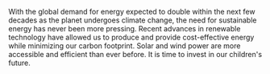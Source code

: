 With the global demand for energy expected to double within the next few decades as the planet undergoes climate change, the need for sustainable energy has never been more pressing. Recent advances in renewable technology have allowed us to produce and provide cost-effective energy while minimizing our carbon footprint. Solar and wind power are more accessible and efficient than ever before. It is time to invest in our children's future.
